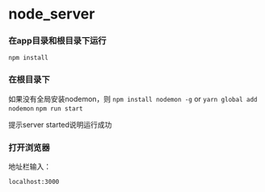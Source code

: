 # node_server

### 在app目录和根目录下运行
`npm install`

### 在根目录下
如果没有全局安装nodemon，则
`npm install nodemon -g`
or
`yarn global add nodemon`
`npm run start`

提示server started说明运行成功

### 打开浏览器
地址栏输入：

`localhost:3000`
